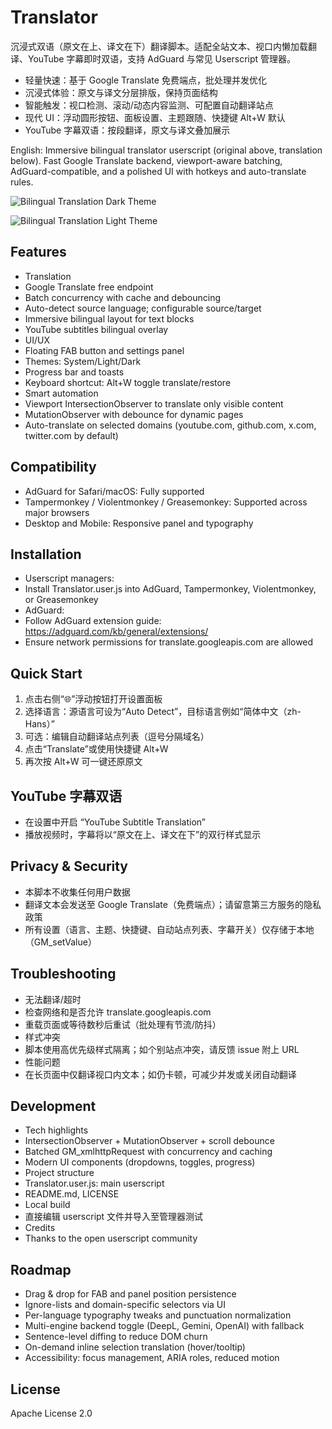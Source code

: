 # Translator

沉浸式双语（原文在上、译文在下）翻译脚本。适配全站文本、视口内懒加载翻译、YouTube 字幕即时双语，支持 AdGuard 与常见 Userscript 管理器。

-  轻量快速：基于 Google Translate 免费端点，批处理并发优化
-  沉浸式体验：原文与译文分层排版，保持页面结构
-  智能触发：视口检测、滚动/动态内容监测、可配置自动翻译站点
-  现代 UI：浮动圆形按钮、面板设置、主题跟随、快捷键 Alt+W 默认
-  YouTube 字幕双语：按段翻译，原文与译文叠加展示

English: Immersive bilingual translator userscript (original above, translation below). Fast Google Translate backend, viewport-aware batching, AdGuard-compatible, and a polished UI with hotkeys and auto-translate rules.

![Bilingual Translation Dark Theme](./images/BilingualTranslationDarkTheme.png)

![Bilingual Translation Light Theme](./images/BilingualTranslationLightTheme.png)


## Features

-  Translation
  - Google Translate free endpoint
  - Batch concurrency with cache and debouncing
  - Auto-detect source language; configurable source/target
  - Immersive bilingual layout for text blocks
  - YouTube subtitles bilingual overlay
-  UI/UX
  - Floating FAB button and settings panel
  - Themes: System/Light/Dark
  - Progress bar and toasts
  - Keyboard shortcut: Alt+W toggle translate/restore
-  Smart automation
  - Viewport IntersectionObserver to translate only visible content
  - MutationObserver with debounce for dynamic pages
  - Auto-translate on selected domains (youtube.com, github.com, x.com, twitter.com by default)

## Compatibility

-  AdGuard for Safari/macOS: Fully supported
-  Tampermonkey / Violentmonkey / Greasemonkey: Supported across major browsers
-  Desktop and Mobile: Responsive panel and typography

## Installation

-  Userscript managers:
  - Install Translator.user.js into AdGuard, Tampermonkey, Violentmonkey, or Greasemonkey
-  AdGuard:
  - Follow AdGuard extension guide: https://adguard.com/kb/general/extensions/
  - Ensure network permissions for translate.googleapis.com are allowed

## Quick Start

1) 点击右侧“🌐”浮动按钮打开设置面板  
2) 选择语言：源语言可设为“Auto Detect”，目标语言例如“简体中文（zh-Hans）”  
3) 可选：编辑自动翻译站点列表（逗号分隔域名）  
4) 点击“Translate”或使用快捷键 Alt+W  
5) 再次按 Alt+W 可一键还原原文

## YouTube 字幕双语

-  在设置中开启 “YouTube Subtitle Translation”
-  播放视频时，字幕将以“原文在上、译文在下”的双行样式显示

## Privacy & Security

-  本脚本不收集任何用户数据
-  翻译文本会发送至 Google Translate（免费端点）；请留意第三方服务的隐私政策
-  所有设置（语言、主题、快捷键、自动站点列表、字幕开关）仅存储于本地（GM_setValue）

## Troubleshooting

-  无法翻译/超时
  - 检查网络和是否允许 translate.googleapis.com
  - 重载页面或等待数秒后重试（批处理有节流/防抖）
-  样式冲突
  - 脚本使用高优先级样式隔离；如个别站点冲突，请反馈 issue 附上 URL
-  性能问题
  - 在长页面中仅翻译视口内文本；如仍卡顿，可减少并发或关闭自动翻译

## Development

-  Tech highlights
  - IntersectionObserver + MutationObserver + scroll debounce
  - Batched GM_xmlhttpRequest with concurrency and caching
  - Modern UI components (dropdowns, toggles, progress)
-  Project structure
  - Translator.user.js: main userscript
  - README.md, LICENSE
-  Local build
  - 直接编辑 userscript 文件并导入至管理器测试
-  Credits
  - Thanks to the open userscript community

## Roadmap

-  Drag & drop for FAB and panel position persistence
-  Ignore-lists and domain-specific selectors via UI
-  Per-language typography tweaks and punctuation normalization
-  Multi-engine backend toggle (DeepL, Gemini, OpenAI) with fallback
-  Sentence-level diffing to reduce DOM churn
-  On-demand inline selection translation (hover/tooltip)
-  Accessibility: focus management, ARIA roles, reduced motion

## License

Apache License 2.0

